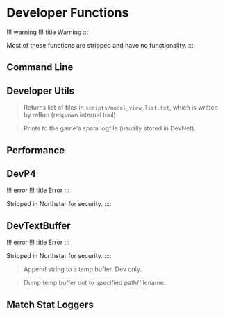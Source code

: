 # Developer Functions

!!! warning
!!! title
Warning
:::

Most of these functions are stripped and have no functionality.
::::

## Command Line

## Developer Utils

> Returns list of files in `scripts/model_view_list.txt`, which is
> written by reRun (respawn internal tool)

> Prints to the game\'s spam logfile (usually stored in DevNet).

## Performance

## DevP4

!!! error
!!! title
Error
:::

Stripped in Northstar for security.
::::

## DevTextBuffer

!!! error
!!! title
Error
:::

Stripped in Northstar for security.
::::

> Append string to a temp buffer. Dev only.

> Dump temp buffer out to specified path/filename.

## Match Stat Loggers
